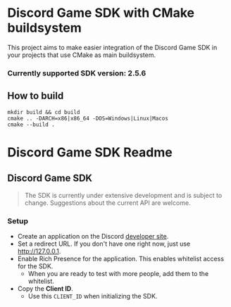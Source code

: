 # Discord Game SDK with CMake buildsystem

This project aims to make easier integration of the Discord Game SDK 
in your projects that use CMake as main buildsystem.

### Currently supported SDK version: 2.5.6

## How to build

```
mkdir build && cd build
cmake .. -DARCH=x86|x86_64 -DOS=Windows|Linux|Macos
cmake --build .
```

# Discord Game SDK Readme

## Discord Game SDK

> The SDK is currently under extensive development and is subject to change. Suggestions
> about the current API are welcome.

### Setup

- Create an application on the Discord [developer site](https://discordapp.com/developers/applications/me).
- Set a redirect URL. If you don't have one right now, just use <http://127.0.0.1>.
- Enable Rich Presence for the application. This enables whitelist access for the SDK.
    - When you are ready to test with more people, add them to the whitelist.
- Copy the **Client ID**.
    - Use this `CLIENT_ID` when initializing the SDK.

